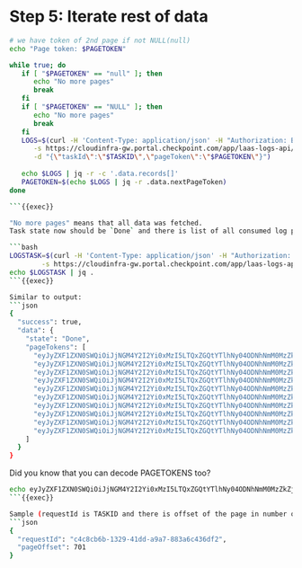 # Step 5: Iterate rest of data

```bash
# we have token of 2nd page if not NULL(null)
echo "Page token: $PAGETOKEN"

while true; do
   if [ "$PAGETOKEN" == "null" ]; then
      echo "No more pages"
      break
   fi
   if [ "$PAGETOKEN" == "NULL" ]; then
      echo "No more pages"
      break
   fi
   LOGS=$(curl -H 'Content-Type: application/json' -H "Authorization: Bearer $TOKEN" \
      -s https://cloudinfra-gw.portal.checkpoint.com/app/laas-logs-api/api/logs_query/retrieve \
      -d "{\"taskId\":\"$TASKID\",\"pageToken\":\"$PAGETOKEN\"}")
   
   echo $LOGS | jq -r -c '.data.records[]' 
   PAGETOKEN=$(echo $LOGS | jq -r .data.nextPageToken)
done

```{{exec}}

"No more pages" means that all data was fetched.
Task state now should be `Done` and there is list of all consumed log pages:

```bash
LOGSTASK=$(curl -H 'Content-Type: application/json' -H "Authorization: Bearer $TOKEN" \
        -s https://cloudinfra-gw.portal.checkpoint.com/app/laas-logs-api/api/logs_query/$TASKID)
echo $LOGSTASK | jq .
```{{exec}}

Similar to output:
```json
{
  "success": true,
  "data": {
    "state": "Done",
    "pageTokens": [
      "eyJyZXF1ZXN0SWQiOiJjNGM4Y2I2Yi0xMzI5LTQxZGQtYTlhNy04ODNhNmM0MzZkZjIiLCJwYWdlT2Zmc2V0IjoxfQ==",
      "eyJyZXF1ZXN0SWQiOiJjNGM4Y2I2Yi0xMzI5LTQxZGQtYTlhNy04ODNhNmM0MzZkZjIiLCJwYWdlT2Zmc2V0IjoxMDF9",
      "eyJyZXF1ZXN0SWQiOiJjNGM4Y2I2Yi0xMzI5LTQxZGQtYTlhNy04ODNhNmM0MzZkZjIiLCJwYWdlT2Zmc2V0IjoyMDF9",
      "eyJyZXF1ZXN0SWQiOiJjNGM4Y2I2Yi0xMzI5LTQxZGQtYTlhNy04ODNhNmM0MzZkZjIiLCJwYWdlT2Zmc2V0IjozMDF9",
      "eyJyZXF1ZXN0SWQiOiJjNGM4Y2I2Yi0xMzI5LTQxZGQtYTlhNy04ODNhNmM0MzZkZjIiLCJwYWdlT2Zmc2V0Ijo0MDF9",
      "eyJyZXF1ZXN0SWQiOiJjNGM4Y2I2Yi0xMzI5LTQxZGQtYTlhNy04ODNhNmM0MzZkZjIiLCJwYWdlT2Zmc2V0Ijo1MDF9",
      "eyJyZXF1ZXN0SWQiOiJjNGM4Y2I2Yi0xMzI5LTQxZGQtYTlhNy04ODNhNmM0MzZkZjIiLCJwYWdlT2Zmc2V0Ijo2MDF9",
      "eyJyZXF1ZXN0SWQiOiJjNGM4Y2I2Yi0xMzI5LTQxZGQtYTlhNy04ODNhNmM0MzZkZjIiLCJwYWdlT2Zmc2V0Ijo3MDF9",
      "eyJyZXF1ZXN0SWQiOiJjNGM4Y2I2Yi0xMzI5LTQxZGQtYTlhNy04ODNhNmM0MzZkZjIiLCJwYWdlT2Zmc2V0Ijo4MDF9",
      "eyJyZXF1ZXN0SWQiOiJjNGM4Y2I2Yi0xMzI5LTQxZGQtYTlhNy04ODNhNmM0MzZkZjIiLCJwYWdlT2Zmc2V0Ijo5MDF9"
    ]
  }
}
```

Did you know that you can decode PAGETOKENS too? 

```bash
echo eyJyZXF1ZXN0SWQiOiJjNGM4Y2I2Yi0xMzI5LTQxZGQtYTlhNy04ODNhNmM0MzZkZjIiLCJwYWdlT2Zmc2V0Ijo3MDF9 | base64 -d | jq
```{{exec}} 

Sample (requestId is TASKID and there is offset of the page in number of records before):
```json
{
  "requestId": "c4c8cb6b-1329-41dd-a9a7-883a6c436df2",
  "pageOffset": 701
}
```
